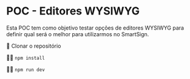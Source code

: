 # POC - Editores WYSIWYG

Esta POC tem como objetivo testar opções de editores WYSIWYG para definir qual será o melhor para utilizarmos no SmartSign.

🧬 Clonar o repositório

👨‍💻 ```npm install```

👨‍💻 ```npm run dev```

